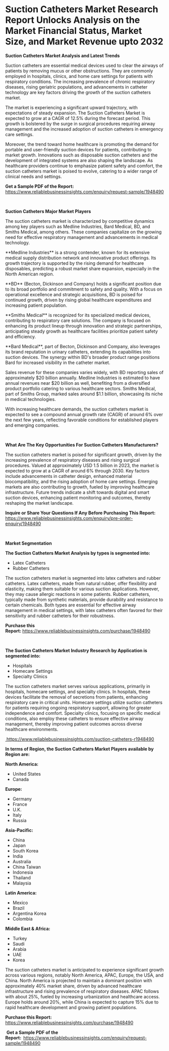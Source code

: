 <p><h1>Suction Catheters Market Research Report Unlocks Analysis on the Market Financial Status, Market Size, and Market Revenue upto 2032</h1></p><p><strong>Suction Catheters Market Analysis and Latest Trends</strong></p>
<p><p>Suction catheters are essential medical devices used to clear the airways of patients by removing mucus or other obstructions. They are commonly employed in hospitals, clinics, and home care settings for patients with respiratory conditions. The increasing prevalence of chronic respiratory diseases, rising geriatric populations, and advancements in catheter technology are key factors driving the growth of the suction catheters market.</p><p>The market is experiencing a significant upward trajectory, with expectations of steady expansion. The Suction Catheters Market is expected to grow at a CAGR of 12.5% during the forecast period. This growth is bolstered by the surge in surgical procedures requiring airway management and the increased adoption of suction catheters in emergency care settings.</p><p>Moreover, the trend toward home healthcare is promoting the demand for portable and user-friendly suction devices for patients, contributing to market growth. Innovations such as disposable suction catheters and the development of integrated systems are also shaping the landscape. As healthcare providers continue to emphasize patient safety and comfort, the suction catheters market is poised to evolve, catering to a wider range of clinical needs and settings.</p></p>
<p><strong>Get a Sample PDF of the Report:&nbsp;</strong> <a href="https://www.reliablebusinessinsights.com/enquiry/request-sample/1948490?utm_campaign=116&utm_medium=2&utm_source=Github&utm_content=ia&utm_term=13042025&utm_id=suction-catheters">https://www.reliablebusinessinsights.com/enquiry/request-sample/1948490</a></p>
<p>&nbsp;</p>
<p><strong>Suction Catheters Major Market Players</strong></p>
<p><p>The suction catheters market is characterized by competitive dynamics among key players such as Medline Industries, Bard Medical, BD, and Smiths Medical, among others. These companies capitalize on the growing need for effective respiratory management and advancements in medical technology.</p><p>**Medline Industries** is a strong contender, known for its extensive medical supply distribution network and innovative product offerings. Its growth trajectory is supported by the rising demand for healthcare disposables, predicting a robust market share expansion, especially in the North American region.</p><p>**BD** (Becton, Dickinson and Company) holds a significant position due to its broad portfolio and commitment to safety and quality. With a focus on operational excellence and strategic acquisitions, BD is poised for continued growth, driven by rising global healthcare expenditures and increasing patient population.</p><p>**Smiths Medical** is recognized for its specialized medical devices, contributing to respiratory care solutions. The company is focused on enhancing its product lineup through innovation and strategic partnerships, anticipating steady growth as healthcare facilities prioritize patient safety and efficiency.</p><p>**Bard Medical**, part of Becton, Dickinson and Company, also leverages its brand reputation in urinary catheters, extending its capabilities into suction devices. The synergy within BD's broader product range positions Bard for increased visibility in the catheter market.</p><p>Sales revenue for these companies varies widely, with BD reporting sales of approximately $20 billion annually. Medline Industries is estimated to have annual revenues near $20 billion as well, benefiting from a diversified product portfolio catering to various healthcare sectors. Smiths Medical, part of Smiths Group, marked sales around $1.1 billion, showcasing its niche in medical technologies.</p><p>With increasing healthcare demands, the suction catheters market is expected to see a compound annual growth rate (CAGR) of around 6% over the next few years, reflecting favorable conditions for established players and emerging companies.</p></p>
<p>&nbsp;</p>
<p><strong>What Are The Key Opportunities For Suction Catheters Manufacturers?</strong></p>
<p><p>The suction catheters market is poised for significant growth, driven by the increasing prevalence of respiratory diseases and rising surgical procedures. Valued at approximately USD 1.5 billion in 2023, the market is expected to grow at a CAGR of around 6% through 2030. Key factors include advancements in catheter design, enhanced material biocompatibility, and the rising adoption of home care settings. Emerging markets are also contributing to growth, fueled by improving healthcare infrastructure. Future trends indicate a shift towards digital and smart suction devices, enhancing patient monitoring and outcomes, thereby reshaping the market landscape.</p></p>
<p><strong>Inquire or Share Your Questions If Any Before Purchasing This Report:</strong> <a href="https://www.reliablebusinessinsights.com/enquiry/pre-order-enquiry/1948490?utm_campaign=116&utm_medium=2&utm_source=Github&utm_content=ia&utm_term=13042025&utm_id=suction-catheters">https://www.reliablebusinessinsights.com/enquiry/pre-order-enquiry/1948490</a></p>
<p>&nbsp;</p>
<p><strong>Market Segmentation</strong></p>
<p><strong>The Suction Catheters Market Analysis by types is segmented into:</strong></p>
<p><ul><li>Latex Catheters</li><li>Rubber Catheters</li></ul></p>
<p><p>The suction catheters market is segmented into latex catheters and rubber catheters. Latex catheters, made from natural rubber, offer flexibility and elasticity, making them suitable for various suction applications. However, they may cause allergic reactions in some patients. Rubber catheters, typically made from synthetic materials, provide durability and resistance to certain chemicals. Both types are essential for effective airway management in medical settings, with latex catheters often favored for their sensitivity and rubber catheters for their robustness.</p></p>
<p><strong>Purchase this Report:&nbsp;</strong><a href="https://www.reliablebusinessinsights.com/purchase/1948490?utm_campaign=116&utm_medium=2&utm_source=Github&utm_content=ia&utm_term=13042025&utm_id=suction-catheters">https://www.reliablebusinessinsights.com/purchase/1948490</a></p>
<p>&nbsp;</p>
<p><strong>The Suction Catheters Market Industry Research by Application is segmented into:</strong></p>
<p><ul><li>Hospitals</li><li>Homecare Settings</li><li>Specialty Clinics</li></ul></p>
<p><p>The suction catheters market serves various applications, primarily in hospitals, homecare settings, and specialty clinics. In hospitals, these devices facilitate the removal of secretions from patients, enhancing respiratory care in critical units. Homecare settings utilize suction catheters for patients requiring ongoing respiratory support, allowing for greater independence and comfort. Specialty clinics, focusing on specific medical conditions, also employ these catheters to ensure effective airway management, thereby improving patient outcomes across diverse healthcare environments.</p></p>
<p><a href="https://www.reliablebusinessinsights.com/suction-catheters-r1948490?utm_campaign=116&utm_medium=2&utm_source=Github&utm_content=ia&utm_term=13042025&utm_id=suction-catheters">&nbsp;https://www.reliablebusinessinsights.com/suction-catheters-r1948490</a></p>
<p><strong>In terms of Region, the Suction Catheters Market Players available by Region are:</strong></p>
<p>
    <p> <strong> North America: </strong>
        <ul>
            <li>United States</li>
            <li>Canada</li>
        </ul>
        </p> 
    <p> <strong> Europe: </strong>
        <ul>
            <li>Germany</li>
            <li>France</li>
            <li>U.K.</li>
            <li>Italy</li>
            <li>Russia</li>
        </ul>
        </p> 
    <p> <strong> Asia-Pacific: </strong>
        <ul>
            <li>China</li>
            <li>Japan</li>
            <li>South Korea</li>
            <li>India</li>
            <li>Australia</li>
            <li>China Taiwan</li>
            <li>Indonesia</li>
            <li>Thailand</li>
            <li>Malaysia</li>
        </ul>
        </p> 
    <p> <strong> Latin America: </strong>
        <ul>
            <li>Mexico</li>
            <li>Brazil</li>
            <li>Argentina Korea</li>
            <li>Colombia</li>
        </ul>
        </p> 
    <p> <strong> Middle East & Africa: </strong>
        <ul>
            <li>Turkey</li>
            <li>Saudi</li>
            <li>Arabia</li>
            <li>UAE</li>
            <li>Korea</li>
        </ul>
    </p>
    </p>
<p><p>The suction catheters market is anticipated to experience significant growth across various regions, notably North America, APAC, Europe, the USA, and China. North America is projected to maintain a dominant position with approximately 40% market share, driven by advanced healthcare infrastructure and rising prevalence of respiratory diseases. APAC follows with about 25%, fueled by increasing urbanization and healthcare access. Europe holds around 20%, while China is expected to capture 15% due to rapid healthcare development and growing patient populations.</p></p>
<p><strong>Purchase this Report: </strong><a href="https://www.reliablebusinessinsights.com/purchase/1948490?utm_campaign=116&utm_medium=2&utm_source=Github&utm_content=ia&utm_term=13042025&utm_id=suction-catheters">https://www.reliablebusinessinsights.com/purchase/1948490</a></p>
<p>&nbsp;<strong>Get a Sample PDF of the Report:&nbsp;&nbsp;</strong><a href="https://www.reliablebusinessinsights.com/enquiry/request-sample/1948490?utm_campaign=116&utm_medium=2&utm_source=Github&utm_content=ia&utm_term=13042025&utm_id=suction-catheters">https://www.reliablebusinessinsights.com/enquiry/request-sample/1948490</a></p>
<p><strong></strong></p>
<p><p></p><p></p><p></p></p>